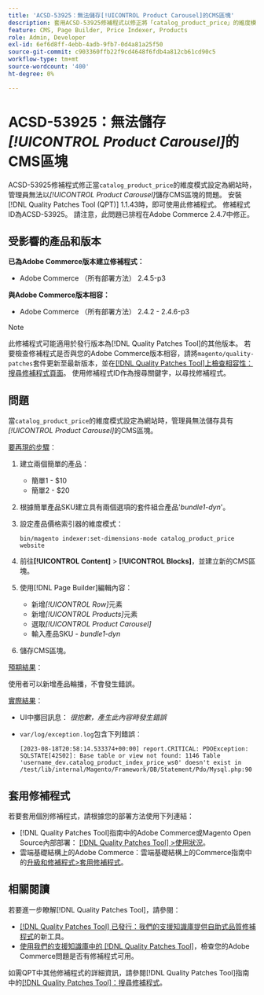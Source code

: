 ```yaml
---
title: 'ACSD-53925：無法儲存[!UICONTROL Product Carousel]的CMS區塊'
description: 套用ACSD-53925修補程式以修正將「catalog_product_price」的維度模式設為網站時，管理員無法透過產品輪播儲存CMS區塊的Adobe Commerce問題。
feature: CMS, Page Builder, Price Indexer, Products
role: Admin, Developer
exl-id: 6ef6d8ff-4ebb-4adb-9fb7-0d4a81a25f50
source-git-commit: c903360ffb22f9cd4648f6fdb4a812cb61cd90c5
workflow-type: tm+mt
source-wordcount: '400'
ht-degree: 0%

---
```


# ACSD-53925：無法儲存&#x200B;*[!UICONTROL Product Carousel]*&#x200B;的CMS區塊

ACSD-53925修補程式修正當`catalog_product_price`的維度模式設定為網站時，管理員無法以&#x200B;*[!UICONTROL Product Carousel]*&#x200B;儲存CMS區塊的問題。 安裝[!DNL Quality Patches Tool (QPT)] 1.1.43時，即可使用此修補程式。 修補程式ID為ACSD-53925。 請注意，此問題已排程在Adobe Commerce 2.4.7中修正。

## 受影響的產品和版本

**已為Adobe Commerce版本建立修補程式：**

* Adobe Commerce （所有部署方法） 2.4.5-p3

**與Adobe Commerce版本相容：**

* Adobe Commerce （所有部署方法） 2.4.2 - 2.4.6-p3

>[!NOTE]
>
>此修補程式可能適用於發行版本為[!DNL Quality Patches Tool]的其他版本。 若要檢查修補程式是否與您的Adobe Commerce版本相容，請將`magento/quality-patches`套件更新至最新版本，並在[[!DNL Quality Patches Tool]上檢查相容性：搜尋修補程式頁面](https://experienceleague.adobe.com/tools/commerce-quality-patches/index.html?lang=zh-Hant)。 使用修補程式ID作為搜尋關鍵字，以尋找修補程式。

## 問題

當`catalog_product_price`的維度模式設定為網站時，管理員無法儲存具有&#x200B;*[!UICONTROL Product Carousel]*&#x200B;的CMS區塊。

<u>要再現的步驟</u>：

1. 建立兩個簡單的產品：
   * 簡單1 - $10
   * 簡單2 - $20
1. 根據簡單產品SKU建立具有兩個選項的套件組合產品&#39;*bundle1-dyn*&#39;。
1. 設定產品價格索引器的維度模式：

   `bin/magento indexer:set-dimensions-mode catalog_product_price website`

1. 前往&#x200B;**[!UICONTROL Content]** > **[!UICONTROL Blocks]**，並建立新的CMS區塊。
1. 使用[!DNL Page Builder]編輯內容：
   * 新增&#x200B;*[!UICONTROL Row]*&#x200B;元素
   * 新增&#x200B;*[!UICONTROL Products]*&#x200B;元素
   * 選取&#x200B;*[!UICONTROL Product Carousel]*
   * 輸入產品SKU - *bundle1-dyn*
1. 儲存CMS區塊。

<u>預期結果</u>：

使用者可以新增產品輪播，不會發生錯誤。

<u>實際結果</u>：

* UI中擲回訊息： *很抱歉，產生此內容時發生錯誤*
* `var/log/exception.log`包含下列錯誤：

  ```
  [2023-08-18T20:58:14.533374+00:00] report.CRITICAL: PDOException: SQLSTATE[42S02]: Base table or view not found: 1146 Table 'username_dev.catalog_product_index_price_ws0' doesn't exist in /test/lib/internal/Magento/Framework/DB/Statement/Pdo/Mysql.php:90
  ```

## 套用修補程式

若要套用個別修補程式，請根據您的部署方法使用下列連結：

* [!DNL Quality Patches Tool]指南中的Adobe Commerce或Magento Open Source內部部署： [[!DNL Quality Patches Tool] >使用狀況](https://experienceleague.adobe.com/docs/commerce-operations/tools/quality-patches-tool/usage.html?lang=zh-Hant)。
* 雲端基礎結構上的Adobe Commerce：雲端基礎結構上的Commerce指南中的[升級和修補程式>套用修補程式](https://experienceleague.adobe.com/docs/commerce-cloud-service/user-guide/develop/upgrade/apply-patches.html?lang=zh-Hant)。

## 相關閱讀

若要進一步瞭解[!DNL Quality Patches Tool]，請參閱：

* [[!DNL Quality Patches Tool] 已發行：我們的支援知識庫提供自助式品質修補程式](/help/announcements/adobe-commerce-announcements/magento-quality-patches-released-new-tool-to-self-serve-quality-patches.md)的新工具。
* [使用我們的支援知識庫中的 [!DNL Quality Patches Tool]](/help/support-tools/patches-available-in-qpt-tool/check-patch-for-magento-issue-with-magento-quality-patches.md)，檢查您的Adobe Commerce問題是否有修補程式可用。

如需QPT中其他修補程式的詳細資訊，請參閱[!DNL Quality Patches Tool]指南中的[[!DNL Quality Patches Tool]：搜尋修補程式](https://experienceleague.adobe.com/tools/commerce-quality-patches/index.html?lang=zh-Hant)。
